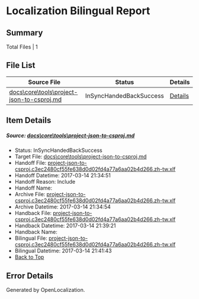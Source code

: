 # <a name='report-top'></a> Localization Bilingual Report

## Summary
 Total Files | 1

## File List
 Source File | Status | Details 
 ----------- | ------ | ------- 
 [docs\core\tools\project-json-to-csproj.md](https://github.com/dotnet/docs/blob/24bca179bc153a6bb469e38067e457fa61a9d2b3/docs/core/tools/project-json-to-csproj.md) | InSyncHandedBackSuccess | [Details](#8e2841ab6ff6fc93f0b86af84b91eb2c07a5a3a096)

## Item Details
##### <a name='8e2841ab6ff6fc93f0b86af84b91eb2c07a5a3a096'></a> Source: [docs\core\tools\project-json-to-csproj.md](https://github.com/dotnet/docs/blob/24bca179bc153a6bb469e38067e457fa61a9d2b3/docs/core/tools/project-json-to-csproj.md)
* Status: InSyncHandedBackSuccess
* Target File: [docs\core\tools\project-json-to-csproj.md](https://github.com/dotnet/docs.zh-tw/blob/0e6fa1069c4b7e10f1fb0fb8e32f069a3ece8fc3/docs/core/tools/project-json-to-csproj.md)
* Handoff File: [project-json-to-csproj.c3ec2480cf55fe638d0d02fd4a77a6aa02b4d266.zh-tw.xlf](https://github.com/dotnet/docs.handoff/blob/b19aae8c07c8916d2cb62550c19e7a2efa588d39/ol-handoff/dotnet/docs.zh-tw/master/dotnet-core/project-json-to-csproj.c3ec2480cf55fe638d0d02fd4a77a6aa02b4d266.zh-tw.xlf)
* Handoff Datetime: 2017-03-14 21:34:51
* Handoff Reason: Include
* Handoff Name: 
* Archive File: [project-json-to-csproj.c3ec2480cf55fe638d0d02fd4a77a6aa02b4d266.zh-tw.xlf](https://github.com/dotnet/docs.handoff/blob/cb5c320b0e665ec9590ea9dbed7b9ec8f66865ab/ol-archive/dotnet/docs.zh-tw/master/dotnet-core/project-json-to-csproj.c3ec2480cf55fe638d0d02fd4a77a6aa02b4d266.zh-tw.xlf)
* Archive Datetime: 2017-03-14 21:34:54
* Handback File: [project-json-to-csproj.c3ec2480cf55fe638d0d02fd4a77a6aa02b4d266.zh-tw.xlf](https://github.com/dotnet/docs.handback/blob/328bc0278cbe333dbe24cb4ad2c993e120a9427e/ol-handback/dotnet/docs.zh-tw/master/dotnet-core/project-json-to-csproj.c3ec2480cf55fe638d0d02fd4a77a6aa02b4d266.zh-tw.xlf)
* Handback Datetime: 2017-03-14 21:39:21
* Handback Name: 
* Bilingual File: [project-json-to-csproj.c3ec2480cf55fe638d0d02fd4a77a6aa02b4d266.zh-tw.xlf](https://github.com/dotnet/docs.handback/blob/328bc0278cbe333dbe24cb4ad2c993e120a9427e/ol-handback/dotnet/docs.zh-tw/master/dotnet-core/project-json-to-csproj.c3ec2480cf55fe638d0d02fd4a77a6aa02b4d266.zh-tw.xlf)
* Bilingual Datetime: 2017-03-14 21:41:43
* [Back to Top](#report-top)


## Error Details

Generated by OpenLocalization.
